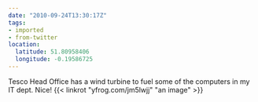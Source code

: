```yaml
---
date: "2010-09-24T13:30:17Z"
tags:
- imported
- from-twitter
location:
  latitude: 51.80958406
  longitude: -0.19586725
---
```

Tesco Head Office has a wind turbine to fuel some of the computers in my IT dept. Nice\!  {{< linkrot "yfrog.com/jm5lwjj" "an image" >}}
